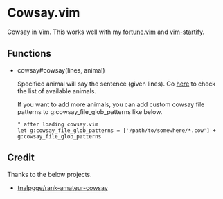 # Cowsay.vim

Cowsay in Vim.
This works well with my [fortune.vim](https://github.com/iwataka/fortune.vim) and [vim-startify](https://github.com/mhinz/vim-startify).

## Functions

+ cowsay#cowsay(lines, animal)

    Specified animal will say the sentence (given lines).
    Go [here](https://github.com/tnalpgge/rank-amateur-cowsay/tree/master/cows) to check the list of available animals.

    If you want to add more animals, you can add custom cowsay file patterns to g:cowsay_file_glob_patterns like below.

    ```vim
    " after loading cowsay.vim
    let g:cowsay_file_glob_patterns = ['/path/to/somewhere/*.cow'] + g:cowsay_file_glob_patterns
    ```

## Credit

Thanks to the below projects.

+ [tnalpgge/rank-amateur-cowsay](https://github.com/tnalpgge/rank-amateur-cowsay)
